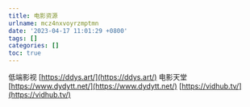 ```yaml
---
title: 电影资源
urlname: mcz4nxvoyrzmptmn
date: '2023-04-17 11:01:29 +0800'
tags: []
categories: []
toc: true
---
```


低端影视 [https://ddys.art/](https://ddys.art/)
电影天堂 [https://www.dydytt.net/](https://www.dydytt.net/)
[https://vidhub.tv/](https://vidhub.tv/)
